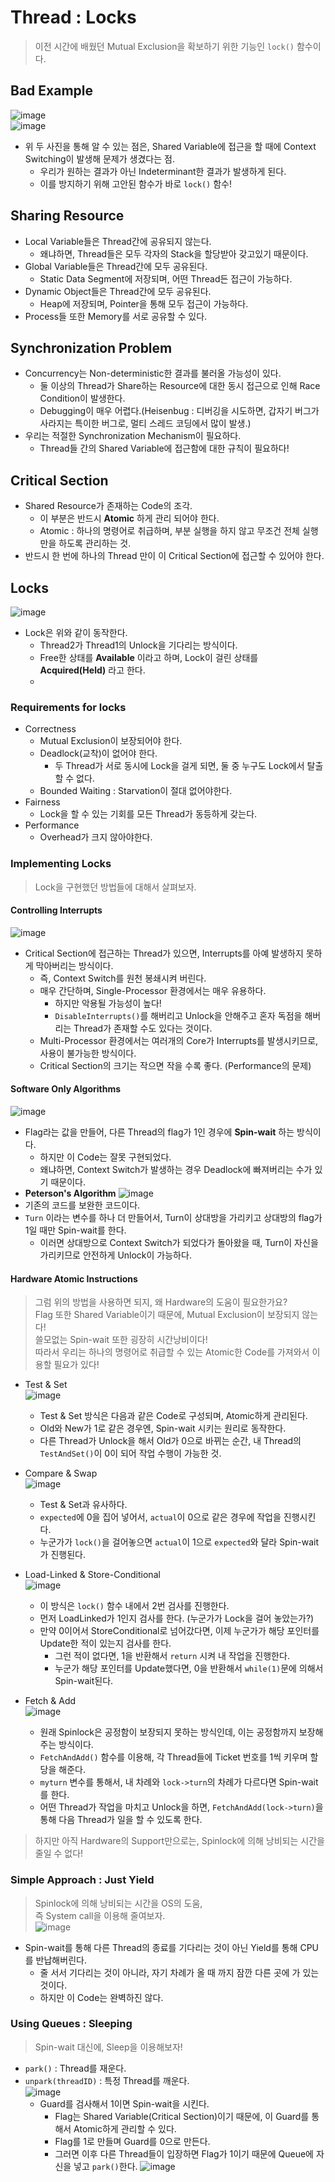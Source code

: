 # Thread : Locks
> 이전 시간에 배웠던 Mutual Exclusion을 확보하기 위한 기능인 ```lock()``` 함수이다.  

## Bad Example
![image](https://user-images.githubusercontent.com/71700079/167418980-6b1146b6-1334-4286-a924-24a8b82aa9fd.png)  
![image](https://user-images.githubusercontent.com/71700079/167419025-294b269e-1404-46e8-90dc-4d1cfaf41981.png)  

- 위 두 사진을 통해 알 수 있는 점은, Shared Variable에 접근을 할 때에 Context Switching이 발생해 문제가 생겼다는 점.
  - 우리가 원하는 결과가 아닌 Indeterminant한 결과가 발생하게 된다.
  - 이를 방지하기 위해 고안된 함수가 바로 ```lock()``` 함수!

## Sharing Resource
- Local Variable들은 Thread간에 공유되지 않는다.
  - 왜냐하면, Thread들은 모두 각자의 Stack을 할당받아 갖고있기 때문이다.
- Global Variable들은 Thread간에 모두 공유된다.
  - Static Data Segment에 저장되며, 어떤 Thread든 접근이 가능하다.
- Dynamic Object들은 Thread간에 모두 공유된다.
  - Heap에 저장되며, Pointer을 통해 모두 접근이 가능하다.
- Process들 또한 Memory를 서로 공유할 수 있다.

## Synchronization Problem
- Concurrency는 Non-deterministic한 결과를 불러올 가능성이 있다.
  - 둘 이상의 Thread가 Share하는 Resource에 대한 동시 접근으로 인해 Race Condition이 발생한다.
  - Debugging이 매우 어렵다.(Heisenbug : 디버깅을 시도하면, 갑자기 버그가 사라지는 특이한 버그로, 멀티 스레드 코딩에서 많이 발생.)
- 우리는 적절한 Synchronization Mechanism이 필요하다.
  - Thread들 간의 Shared Variable에 접근함에 대한 규칙이 필요하다!

## Critical Section
- Shared Resource가 존재하는 Code의 조각.
  - 이 부분은 반드시 __Atomic__ 하게 관리 되어야 한다.
  - Atomic : 하나의 명령어로 취급하며, 부분 실행을 하지 않고 무조건 전체 실행만을 하도록 관리하는 것.
- 반드시 한 번에 하나의 Thread 만이 이 Critical Section에 접근할 수 있어야 한다.

## Locks
![image](https://user-images.githubusercontent.com/71700079/167422781-ca7cc94c-3720-4d9a-837e-3da9a37ad0c8.png)  
- Lock은 위와 같이 동작한다.
  - Thread2가 Thread1의 Unlock을 기다리는 방식이다.
  - Free한 상태를 __Available__ 이라고 하며, Lock이 걸린 상태를 __Acquired(Held)__ 라고 한다.
  - 
### Requirements for locks
- Correctness
  - Mutual Exclusion이 보장되어야 한다.
  - Deadlock(교착)이 없어야 한다.
    - 두 Thread가 서로 동시에 Lock을 걸게 되면, 둘 중 누구도 Lock에서 탈출할 수 없다.
  - Bounded Waiting : Starvation이 절대 없어야한다.
- Fairness
  - Lock을 할 수 있는 기회를 모든 Thread가 동등하게 갖는다.
- Performance
  - Overhead가 크지 않아야한다.

### Implementing Locks
> Lock을 구현했던 방법들에 대해서 살펴보자.  

#### Controlling Interrupts
![image](https://user-images.githubusercontent.com/71700079/167423707-5a658caf-bbdf-4e47-84b4-ec6e01761f19.png)  

- Critical Section에 접근하는 Thread가 있으면, Interrupts를 아예 발생하지 못하게 막아버리는 방식이다.
  - 즉, Context Switch를 원천 봉쇄시켜 버린다.
  - 매우 간단하며, Single-Processor 환경에서는 매우 유용하다.
    - 하지만 악용될 가능성이 높다!
    - ```DisableInterrupts()```를 해버리고 Unlock을 안해주고 혼자 독점을 해버리는 Thread가 존재할 수도 있다는 것이다.
  - Multi-Processor 환경에서는 여러개의 Core가 Interrupts를 발생시키므로, 사용이 불가능한 방식이다.
  - Critical Section의 크기는 작으면 작을 수록 좋다. (Performance의 문제)

#### Software Only Algorithms
![image](https://user-images.githubusercontent.com/71700079/167423924-89436fee-0f1e-4299-ac4c-c65e8d9c9d53.png)  
- Flag라는 값을 만들어, 다른 Thread의 flag가 1인 경우에 __Spin-wait__ 하는 방식이다.
  - 하지만 이 Code는 잘못 구현되었다.
  - 왜냐하면, Context Switch가 발생하는 경우 Deadlock에 빠져버리는 수가 있기 때문이다.
- __Peterson's Algorithm__
![image](https://user-images.githubusercontent.com/71700079/167424324-4616b6ff-f95d-4bf0-8572-0612c5bfe290.png)  
- 기존의 코드를 보완한 코드이다.
- ```Turn``` 이라는 변수를 하나 더 만들어서, Turn이 상대방을 가리키고 상대방의 flag가 1일 때만 Spin-wait를 한다.
  - 이러면 상대방으로 Context Switch가 되었다가 돌아왔을 때, Turn이 자신을 가리키므로 안전하게 Unlock이 가능하다.

#### Hardware Atomic Instructions
> 그럼 위의 방법을 사용하면 되지, 왜 Hardware의 도움이 필요한가요?  
> Flag 또한 Shared Variable이기 때문에, Mutual Exclusion이 보장되지 않는다!  
> 쓸모없는 Spin-wait 또한 굉장히 시간낭비이다!  
> 따라서 우리는 하나의 명령어로 취급할 수 있는 Atomic한 Code를 가져와서 이용할 필요가 있다!  

- Test & Set  
![image](https://user-images.githubusercontent.com/71700079/167427088-c818e6e3-4323-4bdf-b9fb-0838e9063dd6.png)  
  - Test & Set 방식은 다음과 같은 Code로 구성되며, Atomic하게 관리된다.
  - Old와 New가 1로 같은 경우엔, Spin-wait 시키는 원리로 동작한다.
  - 다른 Thread가 Unlock을 해서 Old가 0으로 바뀌는 순간, 내 Thread의 ```TestAndSet()```이 0이 되어 작업 수행이 가능한 것.   

- Compare & Swap  
![image](https://user-images.githubusercontent.com/71700079/167427705-29191e6c-dd2d-4580-8cad-4da90e0d7a73.png)  
  - Test & Set과 유사하다.
  - ```expected```에 0을 집어 넣어서, ```actual```이 0으로 같은 경우에 작업을 진행시킨다.
  - 누군가가 ```lock()```을 걸어놓으면 ```actual```이 1으로 ```expected```와 달라 Spin-wait가 진행된다.  

- Load-Linked & Store-Conditional  
![image](https://user-images.githubusercontent.com/71700079/167428173-af4d904d-6b58-4c1e-98cd-a3beb9ff81de.png)  
  - 이 방식은 ```lock()``` 함수 내에서 2번 검사를 진행한다.
  - 먼저 LoadLinked가 1인지 검사를 한다. (누군가가 Lock을 걸어 놓았는가?)
  - 만약 0이어서 StoreConditional로 넘어갔다면, 이제 누군가가 해당 포인터를 Update한 적이 있는지 검사를 한다.
    - 그런 적이 없다면, 1을 반환해서 ```return``` 시켜 내 작업을 진행한다.
    - 누군가 해당 포인터를 Update했다면, 0을 반환해서 ```while(1)```문에 의해서 Spin-wait된다.  
 
- Fetch & Add  
![image](https://user-images.githubusercontent.com/71700079/167428837-cf7af851-00f8-4ee9-a216-446d6aa85c60.png)  
  - 원래 Spinlock은 공정함이 보장되지 못하는 방식인데, 이는 공정함까지 보장해주는 방식이다.
  - ```FetchAndAdd()``` 함수를 이용해, 각 Thread들에 Ticket 번호를 1씩 키우며 할당을 해준다.
  - ```myturn``` 변수를 통해서, 내 차례와 ```lock->turn```의 차례가 다르다면 Spin-wait를 한다.
  - 어떤 Thread가 작업을 마치고 Unlock을 하면, ```FetchAndAdd(lock->turn)```을 통해 다음 Thread가 일을 할 수 있도록 한다.

> 하지만 아직 Hardware의 Support만으로는, Spinlock에 의해 낭비되는 시간을 줄일 수 없다!  

### Simple Approach : Just Yield
> Spinlock에 의해 낭비되는 시간을 OS의 도움,  
> 즉 System call을 이용해 줄여보자.   
![image](https://user-images.githubusercontent.com/71700079/167842158-56ca3799-a2b3-45b1-922f-e692bc5eeccb.png)  
- Spin-wait를 통해 다른 Thread의 종료를 기다리는 것이 아닌 Yield를 통해 CPU를 반납해버린다.
  - 줄 서서 기다리는 것이 아니라, 자기 차례가 올 때 까지 잠깐 다른 곳에 가 있는 것이다.
  - 하지만 이 Code는 완벽하진 않다.

### Using Queues : Sleeping
> Spin-wait 대신에, Sleep을 이용해보자!  
- ```park()``` : Thread를 재운다.
- ```unpark(threadID)``` : 특정 Thread를 깨운다.  
![image](https://user-images.githubusercontent.com/71700079/167842602-dada55c6-c073-4617-92d5-a25c6ad3884e.png)   
  - Guard를 검사해서 1이면 Spin-wait을 시킨다.
    - Flag는 Shared Variable(Critical Section)이기 때문에, 이 Guard를 통해서 Atomic하게 관리할 수 있다.
    - Flag를 1로 만들며 Guard를 0으로 만든다.
    - 그러면 이후 다른 Thread들이 입장하면 Flag가 1이기 때문에 Queue에 자신을 넣고 ```park()```한다.
![image](https://user-images.githubusercontent.com/71700079/167842650-fafed249-b534-40f2-929e-8d743b187aa7.png)  


